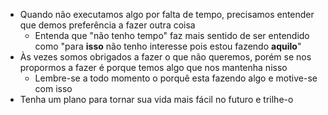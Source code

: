 - Quando não executamos algo por falta de tempo, precisamos entender que demos preferência a fazer outra coisa
	- Entenda que "não tenho tempo" faz mais sentido de ser entendido como "para **isso** não tenho interesse pois estou fazendo **aquilo**"
- Às vezes somos obrigados a fazer o que não queremos, porém se nos propormos a fazer é porque temos algo que nos mantenha nisso
	- Lembre-se a todo momento o porquê esta fazendo algo e motive-se com isso
- Tenha um plano para tornar sua vida mais fácil no futuro e trilhe-o